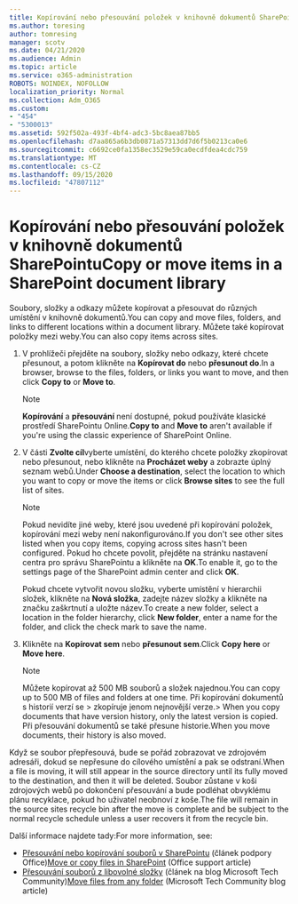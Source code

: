 ```yaml
---
title: Kopírování nebo přesouvání položek v knihovně dokumentů SharePointu
ms.author: toresing
author: tomresing
manager: scotv
ms.date: 04/21/2020
ms.audience: Admin
ms.topic: article
ms.service: o365-administration
ROBOTS: NOINDEX, NOFOLLOW
localization_priority: Normal
ms.collection: Adm_O365
ms.custom:
- "454"
- "5300013"
ms.assetid: 592f502a-493f-4bf4-adc3-5bc8aea87bb5
ms.openlocfilehash: d7aa865a6b3db0871a57313dd7d6f5b0213ca0e6
ms.sourcegitcommit: c6692ce0fa1358ec3529e59ca0ecdfdea4cdc759
ms.translationtype: MT
ms.contentlocale: cs-CZ
ms.lasthandoff: 09/15/2020
ms.locfileid: "47807112"
---
```

# <a name="copy-or-move-items-in-a-sharepoint-document-library"></a><span data-ttu-id="e80d9-102">Kopírování nebo přesouvání položek v knihovně dokumentů SharePointu</span><span class="sxs-lookup"><span data-stu-id="e80d9-102">Copy or move items in a SharePoint document library</span></span>

<span data-ttu-id="e80d9-103">Soubory, složky a odkazy můžete kopírovat a přesouvat do různých umístění v knihovně dokumentů.</span><span class="sxs-lookup"><span data-stu-id="e80d9-103">You can copy and move files, folders, and links to different locations within a document library.</span></span> <span data-ttu-id="e80d9-104">Můžete také kopírovat položky mezi weby.</span><span class="sxs-lookup"><span data-stu-id="e80d9-104">You can also copy items across sites.</span></span> 
  
1. <span data-ttu-id="e80d9-105">V prohlížeči přejděte na soubory, složky nebo odkazy, které chcete přesunout, a potom klikněte na **Kopírovat do** nebo **přesunout do**.</span><span class="sxs-lookup"><span data-stu-id="e80d9-105">In a browser, browse to the files, folders, or links you want to move, and then click **Copy to** or **Move to**.</span></span>

    > [!NOTE]
    > <span data-ttu-id="e80d9-106">**Kopírování** a **přesouvání** není dostupné, pokud používáte klasické prostředí SharePointu Online.</span><span class="sxs-lookup"><span data-stu-id="e80d9-106">**Copy to** and **Move to** aren't available if you're using the classic experience of SharePoint Online.</span></span>
  
2. <span data-ttu-id="e80d9-107">V části **Zvolte cíl**vyberte umístění, do kterého chcete položky zkopírovat nebo přesunout, nebo klikněte na **Procházet weby** a zobrazte úplný seznam webů.</span><span class="sxs-lookup"><span data-stu-id="e80d9-107">Under **Choose a destination**, select the location to which you want to copy or move the items or click **Browse sites** to see the full list of sites.</span></span>

    > [!NOTE]
    > <span data-ttu-id="e80d9-108">Pokud nevidíte jiné weby, které jsou uvedené při kopírování položek, kopírování mezi weby není nakonfigurováno.</span><span class="sxs-lookup"><span data-stu-id="e80d9-108">If you don't see other sites listed when you copy items, copying across sites hasn't been configured.</span></span> <span data-ttu-id="e80d9-109">Pokud ho chcete povolit, přejděte na stránku nastavení centra pro správu SharePointu a klikněte na **OK**.</span><span class="sxs-lookup"><span data-stu-id="e80d9-109">To enable it, go to the settings page of the SharePoint admin center and click **OK**.</span></span>
  
    <span data-ttu-id="e80d9-110">Pokud chcete vytvořit novou složku, vyberte umístění v hierarchii složek, klikněte na **Nová složka**, zadejte název složky a klikněte na značku zaškrtnutí a uložte název.</span><span class="sxs-lookup"><span data-stu-id="e80d9-110">To create a new folder, select a location in the folder hierarchy, click **New folder**, enter a name for the folder, and click the check mark to save the name.</span></span>

3. <span data-ttu-id="e80d9-111">Klikněte na **Kopírovat sem** nebo **přesunout sem**.</span><span class="sxs-lookup"><span data-stu-id="e80d9-111">Click **Copy here** or **Move here**.</span></span>

    > [!NOTE]
    > <span data-ttu-id="e80d9-112">Můžete kopírovat až 500 MB souborů a složek najednou.</span><span class="sxs-lookup"><span data-stu-id="e80d9-112">You can copy up to 500 MB of files and folders at one time.</span></span> <span data-ttu-id="e80d9-113">Při kopírování dokumentů s historií verzí se > zkopíruje jenom nejnovější verze.</span><span class="sxs-lookup"><span data-stu-id="e80d9-113">>  When you copy documents that have version history, only the latest version is copied.</span></span> <span data-ttu-id="e80d9-114">Při přesouvání dokumentů se také přesune historie.</span><span class="sxs-lookup"><span data-stu-id="e80d9-114">When you move documents, their history is also moved.</span></span>
  
 <span data-ttu-id="e80d9-115">Když se soubor přepřesouvá, bude se pořád zobrazovat ve zdrojovém adresáři, dokud se nepřesune do cílového umístění a pak se odstraní.</span><span class="sxs-lookup"><span data-stu-id="e80d9-115">When a file is moving, it will still appear in the source directory until its fully moved to the destination, and then it will be deleted.</span></span> <span data-ttu-id="e80d9-116">Soubor zůstane v koši zdrojových webů po dokončení přesouvání a bude podléhat obvyklému plánu recyklace, pokud ho uživatel neobnoví z koše.</span><span class="sxs-lookup"><span data-stu-id="e80d9-116">The file will remain in the source sites recycle bin after the move is complete and be subject to the normal recycle schedule unless a user recovers it from the recycle bin.</span></span>

<span data-ttu-id="e80d9-117">Další informace najdete tady:</span><span class="sxs-lookup"><span data-stu-id="e80d9-117">For more information, see:</span></span>

 - <span data-ttu-id="e80d9-118">[Přesouvání nebo kopírování souborů v SharePointu](https://support.office.com/article/move-or-copy-files-in-sharepoint-00e2f483-4df3-46be-a861-1f5f0c1a87bc) (článek podpory Office)</span><span class="sxs-lookup"><span data-stu-id="e80d9-118">[Move or copy files in SharePoint](https://support.office.com/article/move-or-copy-files-in-sharepoint-00e2f483-4df3-46be-a861-1f5f0c1a87bc) (Office support article)</span></span>
 - <span data-ttu-id="e80d9-119">[Přesouvání souborů z libovolné složky](https://techcommunity.microsoft.com/t5/Microsoft-SharePoint-Blog/Now-move-files-anywhere-in-Office-365-SharePoint-and-OneDrive/ba-p/146973) (článek na blog Microsoft Tech Community)</span><span class="sxs-lookup"><span data-stu-id="e80d9-119">[Move files from any folder](https://techcommunity.microsoft.com/t5/Microsoft-SharePoint-Blog/Now-move-files-anywhere-in-Office-365-SharePoint-and-OneDrive/ba-p/146973) (Microsoft Tech Community blog article)</span></span>  